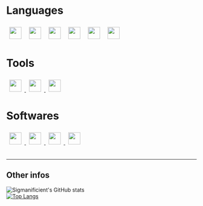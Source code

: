 # Languages

<div id="languages">
    <img style="padding:8px;" src="https://github.com/Sigmanificient/Sigmanificient/blob/master/languages_icons/python.png" height="32px">
    <img style="padding:8px;" src="https://github.com/Sigmanificient/Sigmanificient/blob/master/languages_icons/html.png" height="32px">
    <img style="padding:8px;" src="https://github.com/Sigmanificient/Sigmanificient/blob/master/languages_icons/css.png" height="32px">
    <img style="padding:8px;" src="https://github.com/Sigmanificient/Sigmanificient/blob/master/languages_icons/php.png" height="32px">
    <img style="padding:8px;" src="https://github.com/Sigmanificient/Sigmanificient/blob/master/languages_icons/sql.png" height="32px">
    <img style="padding:8px;" src="https://github.com/Sigmanificient/Sigmanificient/blob/master/languages_icons/cs.png" height="32px">
</div>

# Tools

<div id="tools">
    <a href="https://git-scm.com/">
        <img style="padding:8px;" src="https://github.com/Sigmanificient/Sigmanificient/blob/master/tools/git.png" height="32px">
    </a>
    <a href="https://github.com/">
        <img style="padding:8px;" src="https://github.com/Sigmanificient/Sigmanificient/blob/master/tools/github.png" height="32px">
    </a>
    <a href="https://www.vagrantup.com/">
        <img style="padding:8px;" src="https://github.com/Sigmanificient/Sigmanificient/blob/master/tools/vagrant.png" height="32px">
    </a>
</div>

# Softwares
<div id="softwares">
    <a href="https://www.sublimetext.com/3">
        <img style="padding:8px;" src="https://github.com/Sigmanificient/Sigmanificient/blob/master/tools/sublime.png" height="32px">
    </a>
    <a href="https://www.jetbrains.com/phpstorm/">
        <img style="padding:8px;" src="https://github.com/Sigmanificient/Sigmanificient/blob/master/tools/phpstorm.png" height="32px">
    </a>
    <a href="https://www.jetbrains.com/datagrip/">
        <img style="padding:8px;" src="https://github.com/Sigmanificient/Sigmanificient/blob/master/tools/datagrip.png" height="32px">
    </a>
    <a href="https://www.jetbrains.com/rider/">
        <img style="padding:8px;" src="https://github.com/Sigmanificient/Sigmanificient/blob/master/tools/rider.png" height="32px">
    </a>
</div>

<br>
<hr>

## Other infos

![Sigmanificient's GitHub stats](https://github-readme-stats.vercel.app/api?username=Sigmanificient&hide=stars,prs,issues&show_icons=true&theme=dark)
<br>
[![Top Langs](https://github-readme-stats.vercel.app/api/top-langs/?username=Sigmanificient&layout=compact&theme=dark)](https://github.com/anuraghazra/github-readme-stats)
